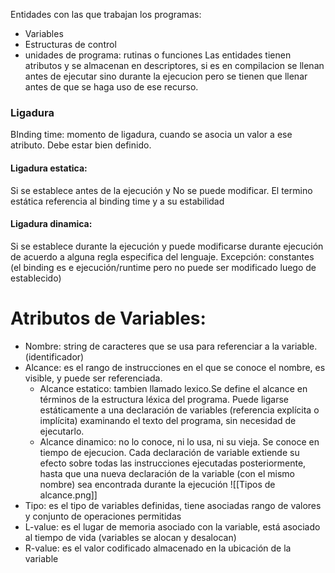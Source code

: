 Entidades con las que trabajan los programas:
- Variables
- Estructuras de control 
- unidades de programa: rutinas o funciones
Las entidades tienen atributos y se almacenan en descriptores, si es en compilacion se llenan antes de ejecutar sino durante la ejecucion pero se tienen que llenar antes de que se haga uso de ese recurso.
### Ligadura
BInding time: momento de ligadura, cuando se asocia un valor a ese atributo. Debe estar bien definido.

#### Ligadura estatica: 
Si se establece antes de la ejecución y No se puede modificar. El termino estática referencia al binding time y a su estabilidad 
#### Ligadura dinamica: 
Si se establece durante la ejecución y puede modificarse durante ejecución de acuerdo a alguna regla especifica del lenguaje.
Excepción: constantes (el binding es e ejecución/runtime pero no puede ser modificado luego de establecido)

# Atributos de Variables:
- Nombre: string de caracteres que se usa para referenciar a la variable. (identificador)
- Alcance: es el rango de instrucciones en el que se conoce el nombre, es visible, y puede ser referenciada.
	- Alcance estatico: tambien llamado lexico.Se define el alcance en términos de la estructura léxica del programa. Puede ligarse estáticamente a una declaración de variables (referencia explícita o implícita) examinando el texto del programa, sin necesidad de ejecutarlo.
	- Alcance dinamico: no lo conoce, ni lo usa, ni su vieja. Se conoce en tiempo de ejecucion. Cada declaración de variable extiende su efecto sobre todas las instrucciones ejecutadas posteriormente, hasta que una nueva declaración de la variable (con el mismo nombre) sea encontrada durante la ejecución
	  ![[Tipos de alcance.png]]
- Tipo: es el tipo de variables definidas, tiene asociadas rango de valores y conjunto de operaciones permitidas
- L-value: es el lugar de memoria asociado con la variable, está asociado al tiempo de vida (variables se alocan y desalocan)
- R-value: es el valor codificado almacenado en la ubicación de la variable